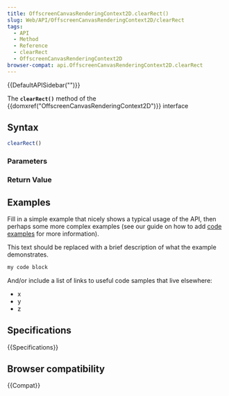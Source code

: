 ```yaml
---
title: OffscreenCanvasRenderingContext2D.clearRect()
slug: Web/API/OffscreenCanvasRenderingContext2D/clearRect
tags:
  - API
  - Method
  - Reference
  - clearRect
  - OffscreenCanvasRenderingContext2D
browser-compat: api.OffscreenCanvasRenderingContext2D.clearRect
---
```

{{DefaultAPISidebar("")}}

The **`clearRect()`** method of the {{domxref("OffscreenCanvasRenderingContext2D")}} interface 

## Syntax

```js
clearRect()
```

### Parameters



### Return Value



## Examples

Fill in a simple example that nicely shows a typical usage of the API, then perhaps some more complex examples (see our guide on how to add [code examples](/en-US/docs/MDN/Contribute/Structures/Code_examples) for more information).

This text should be replaced with a brief description of what the example demonstrates.

```js
my code block
```

And/or include a list of links to useful code samples that live elsewhere:

*   x
*   y
*   z

## Specifications

{{Specifications}}

## Browser compatibility

{{Compat}}

